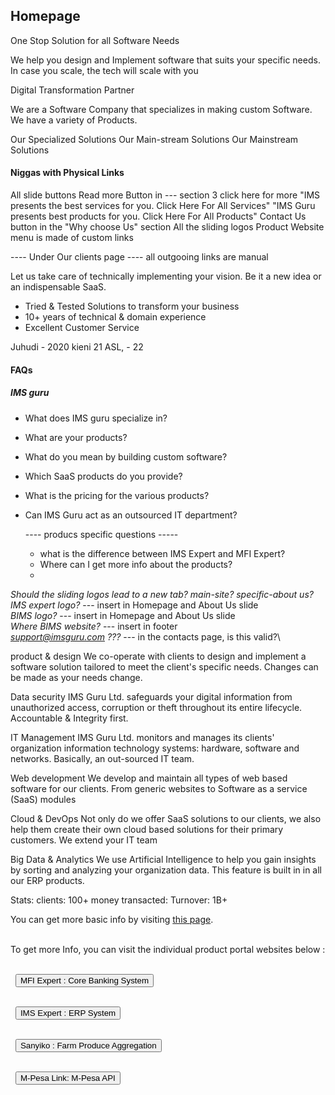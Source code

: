 
## Homepage
One Stop 
Solution for all
Software Needs

We help you design and Implement software that suits your specific needs. In case you scale, the tech will scale with you

Digital
Transformation
Partner

We are a Software Company that specializes in making custom Software. We have a variety of Products.


Our Specialized Solutions
Our Main-stream Solutions 
Our Mainstream Solutions 
#### Niggas with Physical Links
All slide buttons
Read more Button in --- section 3
click here for more
"IMS presents the best services for you. Click Here For All Services"
"IMS Guru presents best products for you. Click Here For All Products"
Contact Us button in the "Why choose Us" section
All the sliding logos
Product Website menu is made of custom links

---- Under Our clients page ----
all outgooing links are manual 





Let us take care of technically implementing your vision. Be it a new idea or an indispensable SaaS.
 - Tried & Tested Solutions to transform your business
 - 10+ years of technical & domain experience
 - Excellent Customer Service

Juhudi - 2020
kieni 21
ASL, - 22


#### FAQs
##### IMS guru
- What does IMS guru specialize in?
- What are your products?
- What do you mean by building custom software?
- Which SaaS products do you provide?
- What is the pricing for the various products?
- Can IMS Guru act as an outsourced IT department?
  
  ---- producs specific questions -----
  - what is the difference between IMS Expert and MFI Expert?
  - Where can I get more info about the products?
  - 


*Should the sliding logos lead to a new tab? main-site? specific-about us?*\
*IMS expert logo?*  --- insert in Homepage and About Us slide\
*BIMS logo?*  --- insert in Homepage and About Us slide\
*Where BIMS website?* --- insert in footer\
*support@imsguru.com ???*  --- in the contacts page, is this valid?\

<!-- services descriptions-->
product & design
We co-operate with clients to design and implement a software solution tailored to meet the client's specific needs. Changes can be made as your needs change.

Data security
IMS Guru Ltd. safeguards your digital information from unauthorized access, corruption or theft throughout its entire lifecycle. Accountable &amp; Integrity first.

IT Management
IMS Guru Ltd. monitors and manages its clients' organization information technology systems: hardware, software and networks. Basically, an out-sourced IT team.

Web development
We develop and maintain all types of web based software for our clients. From generic websites to Software as a service (SaaS) modules

Cloud & DevOps
Not only do we offer SaaS solutions to our clients, we also help them create their own cloud based solutions for their primary customers. We extend your IT team

Big Data & Analytics
We use Artificial Intelligence to help you gain insights by sorting and analyzing your organization data. This feature is built in in all our ERP products.

Stats:
clients: 100+
money transacted: 
Turnover: 1B+



You can get more basic info by visiting <a href="http://alpha.imsguru.com/products/" target="_blank" rel="noopener">this page</a>.<br><br>

To get more Info, you can visit the individual product portal websites below :<br><br>

&nbsp;
<button type="button">MFI Expert : Core Banking System</button> <br><br>

&nbsp;
<button type="button">IMS Expert : ERP System</button> <br><br>

&nbsp;
<button type="button">Sanyiko : Farm Produce Aggregation</button> <br><br>

&nbsp;
<button type="button">M-Pesa Link: M-Pesa API</button> <br><br>



